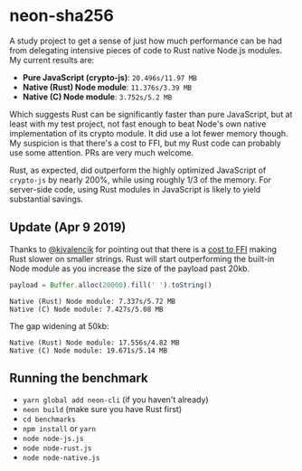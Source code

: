 # neon-sha256

A study project to get a sense of just how much performance can be had
from delegating intensive pieces of code to Rust native Node.js modules. My 
current results are:

- **Pure JavaScript (crypto-js)**: `20.496s/11.97 MB`
- **Native (Rust) Node module**: `11.376s/3.39 MB`
- **Native (C) Node module**: `3.752s/5.2 MB`

Which suggests Rust can be significantly faster than pure JavaScript, but 
at least with my test project, not fast enough to beat Node's own native
implementation of its crypto module. It did use a lot fewer memory though. My 
suspicion is that there's a cost to FFI, but my Rust code can probably use 
some attention. PRs are very much welcome.

Rust, as expected, did outperform the highly optimized JavaScript of `crypto-js`
by nearly 200%, while using roughly 1/3 of the memory. For server-side code,
using Rust modules in JavaScript is likely to yield substantial savings.

## Update (Apr 9 2019)

Thanks to [@kjvalencik][kjv] for pointing out that there is a [cost to FFI][cf] 
making Rust slower on smaller strings. Rust will start outperforming the built-in 
Node module as you increase the size of the payload past 20kb.

[kjv]: https://github.com/kjvalencik
[cf]: https://github.com/dyu/ffi-overhead

```js
payload = Buffer.alloc(20000).fill(' ').toString()
```

```
Native (Rust) Node module: 7.337s/5.72 MB
Native (C) Node module: 7.427s/5.08 MB
```

The gap widening at 50kb:

```
Native (Rust) Node module: 17.556s/4.82 MB
Native (C) Node module: 19.671s/5.14 MB
```

## Running the benchmark

- `yarn global add neon-cli` (if you haven't already)
- `neon build` (make sure you have Rust first)
- `cd benchmarks`
- `npm install` or `yarn`
- `node node-js.js`
- `node node-rust.js`
- `node node-native.js`